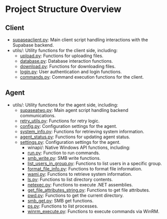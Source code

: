 # Project Structure Overview

## Client

* [supaseaclient.py](supaseaclient.md): Main client script handling interactions with the Supabase backend.
* utils/: Utility functions for the client side, including:
  * [upload.py](upload.md): Functions for uploading files.
  * [database.py](database.md): Database interaction functions.
  * [download.py](download.md): Functions for downloading files.
  * [login.py](login.md): User authentication and login functions.
  * [commands.py](commands.md): Command execution functions for the client.

## Agent

* utils/: Utility functions for the agent side, including:
  * [supaseatwo.py](supaseatwo.md): Main agent script handling backend communications.
  * [retry_utils.py](retry_utils.md): Functions for retry logic.
  * [config.py](config.md): Configuration settings for the agent.
  * [system_info.py](system_info.md): Functions for retrieving system information.
  * [agent_status.py](agent_status.md): Functions for updating agent status.
  * [settings.py](settings.md): Configuration settings for the agent.
      * winapi/: Native Windows API functions, including:
      * [run.py](run.md): Function to run commands.
      * [smb_write.py](smb_write.md): SMB write functions.
      * [list_users_in_group.py](list_users_in_group.md): Functions to list users in a specific group.
      * [format_file_info.py](format_file_info.md): Functions to format file information.
      * [wami.py](wami.md): Functions to retrieve system information.
      * [ls.py](ls.md): Functions to list directory contents.
      * [netexec.py](netexec.md): Functions to execute .NET assemblies.
      * [get_file_attributes_string.py](get_file_attributes_string.md): Functions to get file attributes.
      * [pwd.py](pwd.md): Functions to get the current directory.
      * [smb_get.py](smb_get.md): SMB get functions.
      * [ps.py](ps.md): Functions to list processes.
      * [winrm_execute.py](winrm_execute.md): Functions to execute commands via WinRM.
